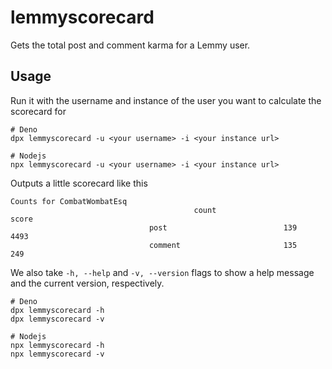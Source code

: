 # lemmyscorecard

Gets the total post and comment karma for a Lemmy user.

## Usage

Run it with the username and instance of the user you want to calculate the scorecard for

```shell
# Deno
dpx lemmyscorecard -u <your username> -i <your instance url>

# Nodejs
npx lemmyscorecard -u <your username> -i <your instance url>
```

Outputs a little scorecard like this

```shell
Counts for CombatWombatEsq
                                         count                                   score
                               post                          139                           4493
                               comment                       135                           249
```

We also take `-h, --help` and `-v, --version` flags to show a help message and the current version, respectively.

```shell
# Deno
dpx lemmyscorecard -h
dpx lemmyscorecard -v

# Nodejs
npx lemmyscorecard -h
npx lemmyscorecard -v
```
